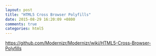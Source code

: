 ```yaml
---
layout: post
title: "HTML5 Cross Browser Polyfills"
date: 2015-08-29 16:20:09 +0800
comments: true
categories: html5
---
```


https://github.com/Modernizr/Modernizr/wiki/HTML5-Cross-Browser-Polyfills
